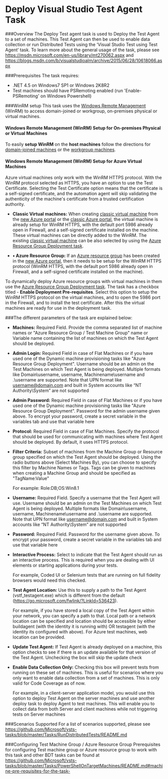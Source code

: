 ﻿# Deploy Visual Studio Test Agent Task

###Overview
The Deploy Test agent task is used to Deploy the Test Agent to a set of machines. This Test Agent can then be used to enable data collection or run Distributed Tests using the ‘Visual Studio Test using Test Agent’ task. 
To learn more about the general usage of the task, please see https://msdn.microsoft.com/en-us/library/mt270062.aspx and https://blogs.msdn.com/b/visualstudioalm/archive/2015/06/28/10618066.aspx

###Prerequisites
The task requires:
- .NET 4.5 on Windows7 SP1 or Windows 2K8R2
- Test machines should have PSRemoting enabled (run 'Enable-PSRemoting' on Windows Powershell)

###WinRM setup
This task uses the [Windows Remote Management](https://msdn.microsoft.com/en-us/library/aa384426.aspx) (WinRM) to access domain-joined or workgroup, on-premises physical or virtual machines.

#### Windows Remote Management (WinRM) Setup for On-premises Physical or Virtual Machines
To easily **setup WinRM** on the **host machines** follow the directions for [domain-joined machines](https://www.visualstudio.com/en-us/docs/release/examples/other-servers/net-to-vm) or the [workgroup machines](https://www.visualstudio.com/en-us/docs/release/examples/other-servers/net-to-workgroup-vm).

#### Windows Remote Management (WinRM) Setup for Azure Virtual Machines
Azure virtual machines only work with the WinRM HTTPS protocol. With the WinRM protocol selected as HTTPS, you have an option to use the Test Certificate. Selecting the Test Certificate option means that the certificate is a self-signed certificate, and the automation agent will skip validating the authenticity of the machine's certificate from a trusted certification authority.

-	**Classic Virtual machines:** When creating [classic virtual machine](https://azure.microsoft.com/en-us/documentation/articles/virtual-machines-windows-tutorial-classic-portal/) from the [new Azure portal](https://portal.azure.com/) or the [classic Azure portal](https://manage.windowsazure.com/), the virtual machine is already setup for WinRM HTTPS, with the default port 5986 already open in Firewall, and a self-signed certificate installed on the machine. These virtual machines can be directly added to the WinRM. The existing [classic virtual machine](https://azure.microsoft.com/en-us/documentation/articles/virtual-machines-windows-tutorial-classic-portal/) can be also selected by using the [Azure Resource Group Deployment task](https://github.com/Microsoft/vso-agent-tasks/tree/master/Tasks/DeployAzureResourceGroup).

- **•	Azure Resource Group:** If an [Azure resource group](https://azure.microsoft.com/en-us/documentation/articles/virtual-machines-windows-hero-tutorial/) has been created in the [new Azure portal](https://portal.azure.com/), then it needs to be setup for the WinRM HTTPS protocol (WinRM HTTPS, with the default port 5986 already open in Firewall, and a self-signed certificate installed on the machine).

To dynamically deploy Azure resource groups with virtual machines in them use the [Azure Resource Group Deployment task](https://github.com/Microsoft/vso-agent-tasks/tree/master/Tasks/DeployAzureResourceGroup). The task has a checkbox titled - **Enable Deployment Pre-requisites**. Select this option to setup the WinRM HTTPS protocol on the virtual machines, and to open the 5986 port in the Firewall, and to install the test certificate. After this the virtual machines are ready for use in the deployment task.

###The different parameters of the task are explained below:

- **Machines:** Required Field. Provide the comma separated list of machine names or "Azure Resource Group / Test Machine Group" name or Variable name containing the list of machines on which the Test Agent should be deployed.

- **Admin Login:** Required Field in case of Flat Machines or if you have used one of the Dynamic machine provisioning tasks like "Azure Resource Group Deployment". Username should be an admin on the Test Machines on which Test Agent is being deployed. Multiple formats like Domain\username, username, Machinename\username and .\username are supported. Note that UPN format like username@domain.com and built in System accounts like “NT Authority\System” are not supported

- **Admin Password:** Required Field in case of Flat Machines or if you have used one of the Dynamic machine provisioning tasks like "Azure Resource Group Deployment". Password for the admin username given above. To encrypt your password, create a secret variable in the variables tab and use that variable here

- **Protocol:** Required Field in case of Flat Machines. Specify the protocol that should be used for communicating with machines where Test Agent should be deployed. By default, it uses HTTPS protocol.

- **Filter Criteria:**	Subset of machines from the Machine Group or Resource group specified on which the Test Agent should be deployed. Using the radio buttons above (Select Machines By), you can choose to specify this filter by Machine Names or Tags. Tags can be given to machines when creating a Machine Group and should be specified as "TagName:Value"

  For example: Role:DB;OS:Win8.1

- **Username:**	Required Field. Specify a username that the Test Agent will use. Username should be an admin on the Test Machines on which Test Agent is being deployed. Multiple formats like Domain\username, username, Machinename\username and .\username are supported. Note that UPN format like username@domain.com and built in System accounts like “NT Authority\System” are not supported

- **Password:**	Required Field. Password for the username given above. To encrypt your password, create a secret variable in the variables tab and use that variable here

- **Interactive Process:**	Select to indicate that the Test Agent should run as an interactive process. This is required when you are dealing with UI elements or starting applications during your tests. 

  For example, Coded UI or Selenium tests that are running on full fidelity browsers would need this checked.

- **Test Agent Location:**	Use this to supply a path to the Test Agent (vstf_testagent.exe) which is different from the default (https://go.microsoft.com/fwlink/?LinkId=536423).
  
  For example, if you have stored a local copy of the Test Agent within your network, you can specify a path to that. Local path or a network location can be specified and location should be accessible by either buildagent (with the identity it is running with) OR testagent (with the identity its configured with above). For Azure test machines, web location can be provided. 

- **Update Test Agent:**	If Test Agent is already deployed on a machine, this option checks to see if there is an update available for that version of the Test Agent. Unchecking the box will skip the update check

- **Enable Data Collection Only:**	Checking this box will prevent tests from running on these set of machines. This is useful for scenarios where you only want to enable data collection from a set of machines. This is only valid for Code Coverage as of now.

  For example, in a client-server application model, you would use this option to deploy Test Agent on the server machines and use another deploy task to deploy Agent to test machines. This will enable you to collect data from both Server and client machines while not triggering tests on Server machines 
  
###Scenarios Supported
For a list of scenarios supported, please see https://github.com/Microsoft/vsts-tasks/blob/master/Tasks/RunDistributedTests/README.md 

###Configuring Test Machine Group / Azure Resource Group
Prerequisites for configuring Test machine group or Azure resource group to work with this task and other BDT tasks can be found at https://github.com/Microsoft/vsts-tasks/blob/master/Tasks/PowerShellOnTargetMachines/README.md#machine-pre-requisites-for-the-task-
